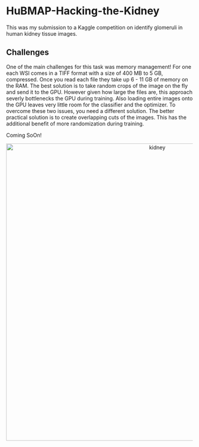 # HuBMAP-Hacking-the-Kidney
This was my submission to a Kaggle competition on identify glomeruli in human kidney tissue images.

## Challenges
One of the main challenges for this task was memory management! For one each WSI comes in a TIFF format with a size of 400 MB to 5 GB, compressed. Once you read each file they take up 6 - 11 GB of memory on the RAM. The best solution is to take random crops of the image on the fly and send it to the GPU. However given how large the files are, this approach severly bottlenecks the GPU during training. Also loading entire images onto the GPU leaves very little room for the classifier and the optimizer. To overcome these two issues, you need a different solution. The better practical solution is to create overlapping cuts of the images. This has the additional benefit of more randomization during training. 

Coming SoOn!
<p align="center">
<img width="800" alt="kidney" src="https://user-images.githubusercontent.com/65843134/151290141-5fc25515-8948-4f7f-9947-43f699df3fe7.png">
</p>
